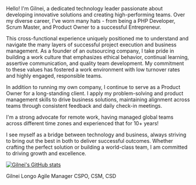Hello! I'm Gilnei, a dedicated technology leader passionate about developing innovative solutions and creating high-performing teams. Over my diverse career, I've worn many hats - from being a PHP Developer, Scrum Master, and Product Owner to a successful Entrepreneur. 

This cross-functional experience uniquely positioned me to understand and navigate the many layers of successful project execution and business management. As a founder of an outsourcing company, I take pride in building a work culture that emphasizes ethical behavior, continual learning, assertive communication, and quality team development. My commitment to these values has fostered a work environment with low turnover rates and highly engaged, responsible teams. 

In addition to running my own company, I continue to serve as a Product Owner for a long-standing client. I apply my problem-solving and product management skills to drive business solutions, maintaining alignment across teams through consistent feedback and daily check-in meetings.

I'm a strong advocate for remote work, having managed global teams across different time zones and experienced that for 10+ years!

I see myself as a bridge between technology and business, always striving to bring out the best in both to deliver successful outcomes. Whether crafting the perfect solution or building a world-class team, I am committed to driving growth and excellence.

[![Gilnei's GitHub stats](https://github-readme-stats.vercel.app/api?username=gilnei&show_icons=true&theme=dark)](https://github.com/gilnei/github-readme-stats)

Gilnei Longo
Agile Manager
CSPO, CSM, CSD




<!--
**gilnei/gilnei** is a ✨ _special_ ✨ repository because its `README.md` (this file) appears on your GitHub profile.

Here are some ideas to get you started:

- 🔭 I’m currently working on ...
- 🌱 I’m currently learning ...
- 👯 I’m looking to collaborate on ...
- 🤔 I’m looking for help with ...
- 💬 Ask me about ...
- 📫 How to reach me: ...
- 😄 Pronouns: ...
- ⚡ Fun fact: ...
-->

